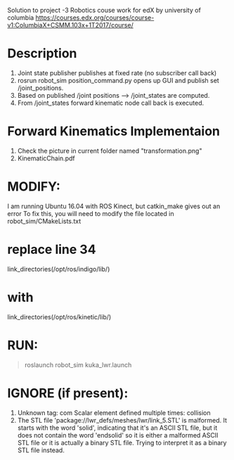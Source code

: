 Solution to project -3 Robotics couse work for edX by university of columbia
https://courses.edx.org/courses/course-v1:ColumbiaX+CSMM.103x+1T2017/course/

# Description
1. Joint state publisher publishes at fixed rate (no subscriber call back)
2. rosrun robot_sim position_command.py
	opens up GUI and publish set /joint_positions.
3. Based on published /joint positions --> /joint_states are computed.
4. From /joint_states forward kinematic node call back is executed.


# Forward Kinematics Implementaion
1. Check the picture in current folder named "transformation.png"
2. KinematicChain.pdf

# MODIFY:
I am running Ubuntu 16.04 with ROS Kinect, but catkin_make gives out an error
To fix this, you will need to modify the file located in robot_sim/CMakeLists.txt
# replace line 34
link_directories(/opt/ros/indigo/lib/)
# with
link_directories(/opt/ros/kinetic/lib/)


# RUN:
> roslaunch robot_sim kuka_lwr.launch

# IGNORE (if present):
1. Unknown tag: com
   Scalar element defined multiple times: collision
2. The STL file 'package://lwr_defs/meshes/lwr/link_5.STL' is malformed. 
	It starts with the word 'solid', indicating that it's an ASCII STL 
	file, but it does not contain the word 'endsolid' so it is either a
	 malformed ASCII STL file or it is actually a binary STL file. 
	 Trying to interpret it as a binary STL file instead.





